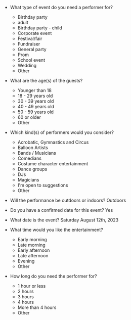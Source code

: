 -   What type of event do you need a performer for?

    -   Birthday party
    -   adult
    -   Birthday party - child
    -   Corporate event
    -   Festival/fair
    -   Fundraiser
    -   General party
    -   Prom
    -   School event
    -   Wedding
    -   Other

-   What are the age(s) of the guests?

    -   Younger than 18
    -   18 - 29 years old
    -   30 - 39 years old
    -   40 - 49 years old
    -   50 - 59 years old
    -   60 or older
    -   Other

-   Which kind(s) of performers would you consider?

    -   Acrobatic, Gymnastics and Circus
    -   Balloon Artists
    -   Bands / Musicians
    -   Comedians
    -   Costume character entertainment
    -   Dance groups
    -   DJs
    -   Magicians
    -   I'm open to suggestions
    -   Other

-   Will the performance be outdoors or indoors? Outdoors

-   Do you have a confirmed date for this event? Yes

-   What date is the event? Saturday August 12th, 2023

-   What time would you like the entertainment?

    -   Early morning
    -   Late morning
    -   Early afternoon
    -   Late afternoon
    -   Evening
    -   Other

-   How long do you need the performer for?
    -   1 hour or less
    -   2 hours
    -   3 hours
    -   4 hours
    -   More than 4 hours
    -   Other
